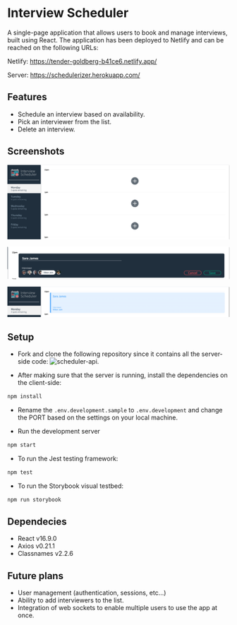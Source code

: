# Interview Scheduler
A single-page application that allows users to book and manage interviews, built using React. The application has been deployed to Netlify and can be reached on the following URLs:

Netlify: https://tender-goldberg-b41ce6.netlify.app/

Server: https://schedulerizer.herokuapp.com/

## Features
- Schedule an interview based on availability.
- Pick an interviewer from the list.
- Delete an interview.

## Screenshots
!["Main View"](https://github.com/raficelkouche/scheduler/blob/master/docs/scheduler-home.png)

!["New Appointment Form"](https://github.com/raficelkouche/scheduler/blob/master/docs/scheduler-new.png)

!["Display Booked Appointment"](https://github.com/raficelkouche/scheduler/blob/master/docs/scheduler-show.png)

## Setup
- Fork and clone the following repository since it contains all the server-side code: ![scheduler-api](https://github.com/lighthouse-labs/scheduler-api).

- After making sure that the server is running, install the dependencies on the client-side:
 ```sh 
npm install
``` 

- Rename the `.env.development.sample` to `.env.development` and change the PORT based on the settings on your local machine.

- Run the development server
```sh
npm start
```
- To run the Jest testing framework:
```sh
npm test
```
- To run the Storybook visual testbed: 
```sh
npm run storybook
```

## Dependecies
- React v16.9.0
- Axios v0.21.1
- Classnames v2.2.6

## Future plans
- User management (authentication, sessions, etc...)
- Ability to add interviewers to the list.
- Integration of web sockets to enable multiple users to use the app at once.

